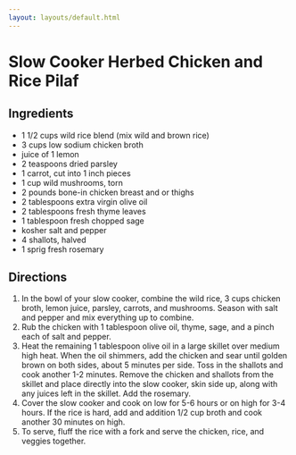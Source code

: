 ```yaml
---
layout: layouts/default.html
---
```


# Slow Cooker Herbed Chicken and Rice Pilaf

## Ingredients

- 1 1/2 cups wild rice blend (mix wild and brown rice)
- 3 cups low sodium chicken broth
- juice of 1 lemon
- 2 teaspoons dried parsley
- 1 carrot, cut into 1 inch pieces
- 1 cup wild mushrooms, torn
- 2 pounds bone-in chicken breast and or thighs
- 2 tablespoons extra virgin olive oil
- 2 tablespoons fresh thyme leaves
- 1 tablespoon fresh chopped sage
- kosher salt and pepper
- 4 shallots, halved
- 1 sprig fresh rosemary

## Directions

1. In the bowl of your slow cooker, combine the wild rice, 3 cups chicken broth, lemon juice, parsley, carrots, and mushrooms. Season with salt and pepper and mix everything up to combine.
2. Rub the chicken with 1 tablespoon olive oil, thyme, sage, and a pinch each of salt and pepper.
3. Heat the remaining 1 tablespoon olive oil in a large skillet over medium high heat. When the oil shimmers, add the chicken and sear until golden brown on both sides, about 5 minutes per side. Toss in the shallots and cook another 1-2 minutes. Remove the chicken and shallots from the skillet and place directly into the slow cooker, skin side up, along with any juices left in the skillet. Add the rosemary.
4. Cover the slow cooker and cook on low for 5-6 hours or on high for 3-4 hours. If the rice is hard, add and addition 1/2 cup broth and cook another 30 minutes on high.
5. To serve, fluff the rice with a fork and serve the chicken, rice, and veggies together.
